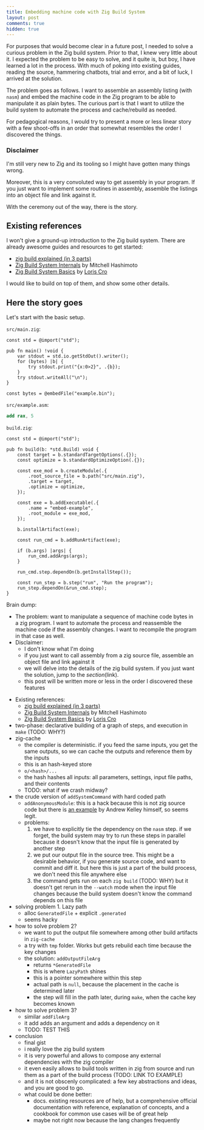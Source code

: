 ```yaml
---
title: Embedding machine code with Zig Build System
layout: post
comments: true
hidden: true
---
```


For purposes that would become clear in a future post, I needed to solve a curious problem in the Zig build system. Prior to that, I knew very little about it. I expected the problem to be easy to solve, and it quite is, but boy, I have learned a lot in the process. With much of poking into existing guides, reading the source, hammering chatbots, trial and error, and a bit of luck, I arrived at the solution.

The problem goes as follows. I want to assemble an assembly listing (with `nasm`) and embed the machine code in the Zig program to be able to manipulate it as plain bytes. The curious part is that I want to utilize the build system to automate the process and cache/rebuild as needed.

For pedagogical reasons, I would try to present a more or less linear story with a few shoot-offs in an order that somewhat resembles the order I discovered the things.

### Disclaimer

I'm still very new to Zig and its tooling so I might have gotten many things wrong.

Moreover, this is a very convoluted way to get assembly in your program. If you just want to implement some routines in assembly, assemble the listings into an object file and link against it.

With the ceremony out of the way, there is the story.

## Existing references

I won't give a ground-up introduction to the Zig build system. There are already awesome guides and resources to get started:
  - [zig build explained (in 3 parts)](https://zig.news/xq/zig-build-explained-part-1-59lf)
  - [Zig Build System Internals](https://mitchellh.com/zig/build-internals) by Mitchell Hashimoto
  - [Zig Build System Basics](https://www.youtube.com/watch?v=jy7w_7JZYyw) by [Loris Cro](https://github.com/kristoff-it)

I would like to build on top of them, and show some other details.

## Here the story goes

Let's start with the basic setup.

`src/main.zig`:
```zig
const std = @import("std");

pub fn main() !void {
    var stdout = std.io.getStdOut().writer();
    for (bytes) |b| {
        try stdout.print("{x:0>2}", .{b});
    }
    try stdout.writeAll("\n");
}

const bytes = @embedFile("example.bin");
```

`src/example.asm`:
```nasm
add rax, 5
```

`build.zig`:
```zig
const std = @import("std");

pub fn build(b: *std.Build) void {
    const target = b.standardTargetOptions(.{});
    const optimize = b.standardOptimizeOption(.{});

    const exe_mod = b.createModule(.{
        .root_source_file = b.path("src/main.zig"),
        .target = target,
        .optimize = optimize,
    });

    const exe = b.addExecutable(.{
        .name = "embed-example",
        .root_module = exe_mod,
    });

    b.installArtifact(exe);

    const run_cmd = b.addRunArtifact(exe);

    if (b.args) |args| {
        run_cmd.addArgs(args);
    }

    run_cmd.step.dependOn(b.getInstallStep());

    const run_step = b.step("run", "Run the program");
    run_step.dependOn(&run_cmd.step);
}
```







Brain dump:
- The problem: want to manipulate a sequence of machine code bytes in a zig program. I want to automate the process and reassemble the machine code if the assembly changes. I want to recompile the program in that case as well.
- Disclaimer:
  - I don't know what I'm doing
  - if you just want to call assembly from a zig source file, assemble an object file and link against it
  - we will delve into the details of the zig build system. if you just want the solution, jump to the *section*(link).
  - this post will be written more or less in the order I discovered these features

<!--break-->

- Existing references:
  - [zig build explained (in 3 parts)](https://zig.news/xq/zig-build-explained-part-1-59lf)
  - [Zig Build System Internals](https://mitchellh.com/zig/build-internals) by Mitchell Hashimoto
  - [Zig Build System Basics](https://www.youtube.com/watch?v=jy7w_7JZYyw) by [Loris Cro](https://github.com/kristoff-it)
- two-phase: declarative building of a graph of steps, and execution in `make` (TODO: WHY?)
- zig-cache
  - the compiler is deterministic. if you feed the same inputs, you get the same outputs,
    so we can cache the outputs and reference them by the inputs
  - this is an hash-keyed store
  - `o/<hash>/...`
  - the hash hashes all inputs: all parameters, settings, input file paths, and their contents
  - TODO: what if we crash midway?
- the crude version of `addSystemCommand` with hard coded path
  - `addAnonymousModule`: this is a hack because this is not zig source code but there is [an example](https://gist.github.com/andrewrk/d1e6173448ab2bc350233cc20025ba56) by Andrew Kelley himself, so seems legit.
  - problems:
    1. we have to explicitly tie the dependency on the `nasm` step. if we forget, the build system may try to run these steps in parallel because it doesn't know that the input file is generated by another step
    2. we put our output file in the source tree.
      This might be a desirable behavior, if you generate source code, and want to commit and diff it.
      but here this is just a part of the build process, we don't need this file anywhere else
    3. the command gets run on each `zig build` (TODO: WHY) but it doesn't get rerun in the `--watch` mode when the input file changes because the build system doesn't know the command depends on this file
- solving problem 1. Lazy path
  - alloc `GeneratedFile` + explicit `.generated`
  - seems hacky
- how to solve problem 2?
  - we want to put the output file somewhere among other build artifacts in `zig-cache`
  - a try with `tmp` folder. Works but gets rebuild each time because the key changes
  - the solution: `addOutputFileArg`
    - returns `*GeneratedFile`
    - this is where `LazyPath` shines
    - this is a pointer somewhere within this step
    - actual path is `null`, because the placement in the cache is determined later
    - the step will fill in the path later, during `make`, when the cache key becomes known
- how to solve problem 3?
  - similar `addFileArg`
  - it add adds an argument and adds a dependency on it
  - TODO: TEST THIS
- conclusion
  - final gist
  - i really love the zig build system
  - it is very powerful and allows to compose any external dependencies with the zig compiler
  - it even easily allows to build tools written in zig from source and run them as a part of the build process (TODO: LINK TO EXAMPLE)
  - and it is not obscenly complicated: a few key abstractions and ideas, and you are good to go.
  - what could be done better:
    - docs. existing resources are of help, but a comprehensive official documentation with reference, explanation of concepts, and a cookbook for common use cases will be of great help
    - maybe not right now because the lang changes frequently
